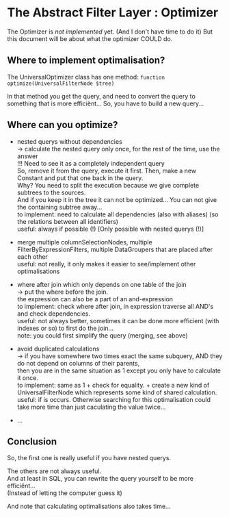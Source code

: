 The Abstract Filter Layer : Optimizer
=====================================

The Optimizer is *not implemented* yet. (And I don't have time to do it)
But this document will be about what the optimizer COULD do.


Where to implement optimalisation?
----------------------------------
The UniversalOptimizer class has one method: ``function optimize(UniversalFilterNode $tree)``

In that method you get the query, and need to convert the query to something that is more efficiënt...
So, you have to build a new query...

Where can you optimize?
----------------------

 * nested querys without dependencies  
    -> calculate the nested query only once, for the rest of the time, use the answer  
         !!! Need to see it as a completely independent query  
         So, remove it from the query, execute it first. Then, make a new Constant and put that one back in the query.  
         Why? You need to split the execution because we give complete subtrees to the sources.  
            And if you keep it in the tree it can not be optimized... You can not give the containing subtree away...  
    to implement: need to calculate all dependencies (also with aliases) (so the relations between all identifiers)  
    useful: always if possible (!)  [Only possible with nested querys (!)]

 * merge multiple columnSelectionNodes, multiple FilterByExpressionFilters, multiple DataGroupers that are placed after each other  
    useful: not really, it only makes it easier to see/implement other optimalisations

 * where after join which only depends on one table of the join  
    -> put the where before the join.  
          the expression can also be a part of an and-expression  
    to implement: check where after join, in expression traverse all AND's and check dependencies.  
    useful: not always better, sometimes it can be done more efficient (with indexes or so) to first do the join...  
    note: you could first simplify the query (merging, see above)

 * avoid duplicated calculations  
    -> if you have somewhere two times exact the same subquery, AND they do not depend on columns of their parents,  
       then you are in the same situation as 1 except you only have to calculate it once.  
    to implement: same as 1 + check for equality. + create a new kind of UniversalFilterNode which represents some kind of shared calculation.  
    useful: if is occurs. Otherwise searching for this optimalisation could take more time than just caculating the value twice...

 * ...

Conclusion
----------

So, the first one is really useful if you have nested querys.

The others are not always useful.  
And at least in SQL, you can rewrite the query yourself to be more efficiënt...  
(Instead of letting the computer guess it)

And note that calculating optimalisations also takes time...
